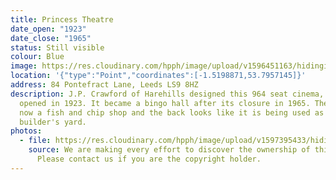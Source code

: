 ```yaml
---
title: Princess Theatre
date_open: "1923"
date_close: "1965"
status: Still visible
colour: Blue
image: https://res.cloudinary.com/hpph/image/upload/v1596451163/hidinginplainsight/princesstheatre.svg
location: '{"type":"Point","coordinates":[-1.5198871,53.7957145]}'
address: 84 Pontefract Lane, Leeds LS9 8HZ
description: J.P. Crawford of Harehills designed this 964 seat cinema, which
  opened in 1923. It became a bingo hall after its closure in 1965. The front is
  now a fish and chip shop and the back looks like it is being used as a
  builder's yard.
photos:
  - file: https://res.cloudinary.com/hpph/image/upload/v1597395433/hidinginplainsight/Princess_Theatre.jpg
    source: We are making every effort to discover the ownership of this photo.
      Please contact us if you are the copyright holder.
---
```

